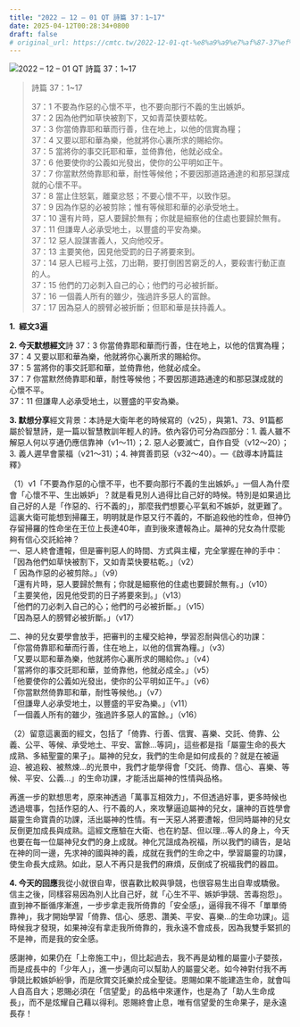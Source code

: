 ```yaml
---
title: "2022 – 12 – 01 QT 詩篇 37：1~17"
date: 2025-04-12T00:28:34+0800
draft: false
# original_url: https://cmtc.tw/2022-12-01-qt-%e8%a9%a9%e7%af%87-37%ef%bc%9a117
---
```


![2022 – 12 – 01 QT 詩篇 37：1~17](/images/qt.jpg  "2022 – 12 – 01 QT 詩篇 37：1~17")

> 詩篇 37：1~17
>
> 37：1 不要為作惡的心懷不平，也不要向那行不義的生出嫉妒。  
> 37：2 因為他們如草快被割下，又如青菜快要枯乾。  
> 37：3 你當倚靠耶和華而行善，住在地上，以他的信實為糧；  
> 37：4 又要以耶和華為樂，他就將你心裏所求的賜給你。  
> 37：5 當將你的事交託耶和華，並倚靠他，他就必成全。  
> 37：6 他要使你的公義如光發出，使你的公平明如正午。  
> 37：7 你當默然倚靠耶和華，耐性等候他；不要因那道路通達的和那惡謀成就的心懷不平。  
> 37：8 當止住怒氣，離棄忿怒；不要心懷不平，以致作惡。  
> 37：9 因為作惡的必被剪除；惟有等候耶和華的必承受地土。  
> 37：10 還有片時，惡人要歸於無有；你就是細察他的住處也要歸於無有。  
> 37：11 但謙卑人必承受地土，以豐盛的平安為樂。  
> 37：12 惡人設謀害義人，又向他咬牙。  
> 37：13 主要笑他，因見他受罰的日子將要來到。  
> 37：14 惡人已經弓上弦，刀出鞘，要打倒困苦窮乏的人，要殺害行動正直的人。  
> 37：15 他們的刀必刺入自己的心；他們的弓必被折斷。  
> 37：16 一個義人所有的雖少，強過許多惡人的富餘。  
> 37：17 因為惡人的膀臂必被折斷；但耶和華是扶持義人。

**1.  經文3遍**

**2. 今天默想經文**詩 37：3 你當倚靠耶和華而行善，住在地上，以他的信實為糧；  
37：4 又要以耶和華為樂，他就將你心裏所求的賜給你。  
37：5 當將你的事交託耶和華，並倚靠他，他就必成全。  
37：7 你當默然倚靠耶和華，耐性等候他；不要因那道路通達的和那惡謀成就的心懷不平。  
37：11 但謙卑人必承受地土，以豐盛的平安為樂。

**3. 默想分享**經文背景：本詩是大衛年老的時候寫的（v25），與第1、73、91篇都屬於智慧詩，是一篇以智慧教訓年輕人的詩。依內容仍可分為四部分：1. 義人雖不解惡人何以亨通仍應信靠神（v1～11）；2. 惡人必要滅亡，自作自受（v12～20）；3. 義人遲早會蒙福（v21～31）；4. 神賞善罰惡（v32～40）。—《啟導本詩篇註釋》

（1）v1「不要為作惡的心懷不平，也不要向那行不義的生出嫉妒。」一個人為什麼會「心懷不平、生出嫉妒」？就是看見別人過得比自己好的時候。特別是如果過比自己好的人是「作惡的、行不義的」，那麼我們想要心平氣和不嫉妒，就更難了。這裏大衛可能想到掃羅王，明明就是作惡又行不義的，不斷追殺他的性命，但神仍存留掃羅的性命坐在王位上長達40年，直到後來遭報為止。屬神的兒女為什麼能夠有信心交託給神？  
一、惡人終會遭報，但是審判惡人的時間、方式與主權，完全掌握在神的手中：  
「因為他們如草快被割下，又如青菜快要枯乾。」（v2）  
「 因為作惡的必被剪除。」（v9）  
「還有片時，惡人要歸於無有；你就是細察他的住處也要歸於無有。」（v10）  
「主要笑他，因見他受罰的日子將要來到。」（v13）  
「他們的刀必刺入自己的心；他們的弓必被折斷。」（v15）  
「因為惡人的膀臂必被折斷。」（v17）

二、神的兒女要學會放手，把審判的主權交給神，學習忍耐與信心的功課：  
「你當倚靠耶和華而行善，住在地上，以他的信實為糧。」（v3）  
「又要以耶和華為樂，他就將你心裏所求的賜給你。」（v4）  
「當將你的事交託耶和華，並倚靠他，他就必成全。」（v5）  
「他要使你的公義如光發出，使你的公平明如正午。」（v6）  
「你當默然倚靠耶和華，耐性等候他。」（v7）  
「但謙卑人必承受地土，以豐盛的平安為樂。」（v11）  
「一個義人所有的雖少，強過許多惡人的富餘。」（v16）

（2）留意這裏面的經文，包括了「倚靠、行善、信實、喜樂、交託、倚靠、公義、公平、等候、承受地土、平安、富餘…等詞」，這些都是指「屬靈生命的長大成熟、多結聖靈的果子」。屬神的兒女，我們的生命是如何成長的？就是在被逼迫、被追殺、被熬煉…的光景中，我們才能學得會「交託、倚靠、信心、喜樂、等候、平安、公義…」的生命功課，才能活出屬神的性情與品格。

再進一步的默想思考，原來神透過「萬事互相效力」，不但透過好事，更多時候也透過壞事，包括作惡的人、行不義的人，來攻擊逼迫屬神的兒女，讓神的百姓學會屬靈生命寶貴的功課，活出屬神的性情。有一天惡人將要遭報，但同時屬神的兒女反倒更加成長與成熟。這經文應驗在大衛、也在約瑟、但以理…等人的身上，今天也要在每一位屬神兒女們的身上成就。神化咒詛成為祝福，所以我們的禱告，是站在神的同一邊，先求神的國與神的義，成就在我們的生命之中，學習屬靈的功課，使生命長大成熟。如此，惡人不再只是我們的麻煩，反倒成了祝福我們的器皿。

**4. 今天的回應**我從小就很自卑，很喜歡比較與爭競，也很容易生出自卑或驕傲。信主之後，同樣容易因為別人比自己好，就「心生不平、嫉妒爭競、苦毒抱怨」。直到神不斷循序漸進，一步步拿走我所倚靠的「安全感」，逼得我不得不「單單倚靠神」，我才開始學習「倚靠、信心、感恩、讚美、平安、喜樂…的生命功課」。這時候我才發現，如果神沒有拿走我所倚靠的，我永遠不會成長，因為我雙手緊抓的不是神，而是我的安全感。

感謝神，如果仍在「上帝施工中」，但比起過去，我不再是幼稚的屬靈小子嬰孩，而是成長中的「少年人」，進一步邁向可以幫助人的屬靈父老。如今神對付我不再爭競比較嫉妒紛爭，而是欣賞交託樂於成全聖徒。恩賜如果不能建造生命，就會叫人自高自大；恩賜必須在「信望愛」的品格中來運作，也是為了「助人生命成長」，而不是炫耀自己藉以得利。恩賜終會止息，唯有信望愛的生命果子，是永遠長存！
